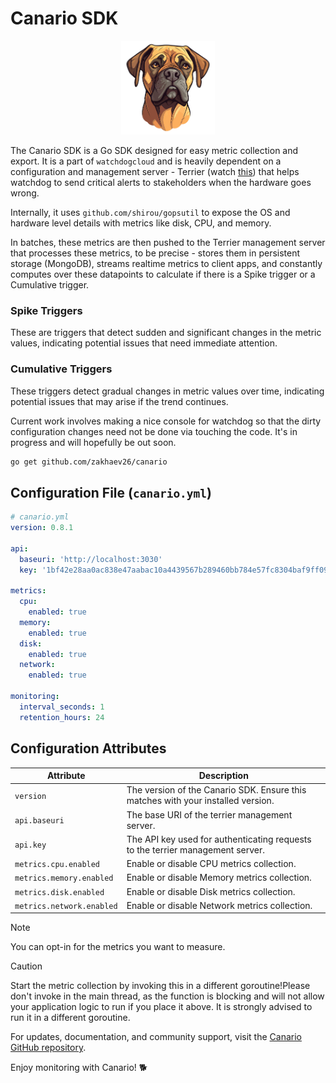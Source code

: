 # Canario SDK

<div align='center'> 
<img src=".github/logo.png" alt="canario.png" width='150'></img>
</div>

The Canario SDK is a Go SDK designed for easy metric collection and export. It is a part of `watchdogcloud` and is heavily dependent on a configuration and management server - Terrier (watch <a href="https://github.com/watchdogcloud/terrier">this</a>) that helps watchdog to send critical alerts to stakeholders when the hardware goes wrong.

Internally, it uses `github.com/shirou/gopsutil` to expose the OS and hardware level details with metrics like disk, CPU, and memory.

In batches, these metrics are then pushed to the Terrier management server that processes these metrics, to be precise - stores them in persistent storage (MongoDB), streams realtime metrics to client apps, and constantly computes over these datapoints to calculate if there is a Spike trigger or a Cumulative trigger.

### Spike Triggers
These are triggers that detect sudden and significant changes in the metric values, indicating potential issues that need immediate attention.

### Cumulative Triggers
These triggers detect gradual changes in metric values over time, indicating potential issues that may arise if the trend continues.

Current work involves making a nice console for watchdog so that the dirty configuration changes need not be done via touching the code. It's in progress and will hopefully be out soon.

```bash
go get github.com/zakhaev26/canario
```

## Configuration File (`canario.yml`)
```yaml
# canario.yml
version: 0.8.1

api:
  baseuri: 'http://localhost:3030' 
  key: '1bf42e28aa0ac838e47aabac10a4439567b289460bb784e57fc8304baf9ff095'

metrics:
  cpu:
    enabled: true
  memory:
    enabled: true
  disk:
    enabled: true
  network:
    enabled: true

monitoring:
  interval_seconds: 1
  retention_hours: 24
```

## Configuration Attributes

|Attribute                     | Description  |
|------------------------------|--------------|
| `version` |The version of the Canario SDK. Ensure this matches with your installed version. |
| `api.baseuri` | The base URI of the terrier management server. |
| `api.key` | The API key used for authenticating requests to the terrier management server. |
| `metrics.cpu.enabled` | Enable or disable CPU metrics collection. |
| `metrics.memory.enabled` | Enable or disable Memory metrics collection. |
| `metrics.disk.enabled` | Enable or disable Disk metrics collection. |
|`metrics.network.enabled` | Enable or disable Network metrics collection. |

> [!NOTE]
> You can opt-in for the metrics you want to measure.


> [!CAUTION]
> Start the metric collection by invoking this in a different goroutine!Please don't invoke in the main thread, as the function is blocking and will not allow your application logic to run if you place it above. It is strongly advised to run it in a different goroutine.

For updates, documentation, and community support, visit the [Canario GitHub repository](https://github.com/watchdogcloud/canario). 

Enjoy monitoring with Canario! 🐕